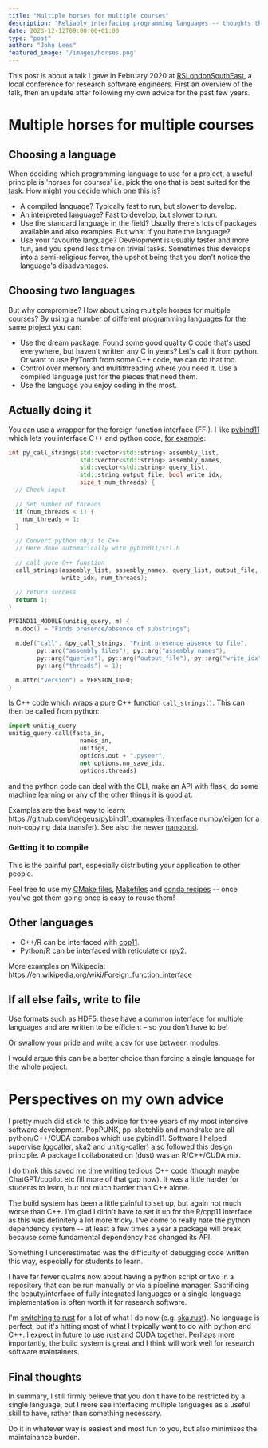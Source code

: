 ```yaml
---
title: "Multiple horses for multiple courses"
description: "Reliably interfacing programming languages -- thoughts three years on"
date: 2023-12-12T09:00:00+01:00
type: "post"
author: "John Lees"
featured_image: '/images/horses.png'
---
```

This post is about a talk I gave in February 2020 at [RSLondonSouthEast](https://rslondon.ac.uk/rslondonse-2020/),
a local conference for research software engineers. First an overview of the talk, then an update
after following my own advice for the past few years.

# Multiple horses for multiple courses

## Choosing a language

When deciding which programming language to use for a project, a useful principle
is 'horses for courses' i.e. pick the one that is best suited for the task. How
might you decide which one this is?

- A compiled language? Typically fast to run, but slower to develop.
- An interpreted language? Fast to develop, but slower to run.
- Use the standard language in the field? Usually there's lots of packages available
and also examples. But what if you hate the language?
- Use your favourite language? Development is usually faster and more fun, and you
spend less time on trivial tasks. Sometimes this develops into a semi-religious fervor,
the upshot being that you don't notice the language's disadvantages.

## Choosing two languages

But why compromise? How about using multiple horses for multiple courses? By using
a number of different programming languages for the same project you can:
- Use the dream package. Found some good quality C code that's used everywhere, but haven't written
any C in years? Let's call it from python. Or want to use PyTorch from some C++ code, we can do that too.
- Control over memory and multithreading where you need it. Use a compiled language
just for the pieces that need them.
- Use the language you enjoy coding in the most.

## Actually doing it

You can use a wrapper for the foreign function interface (FFI).
I like [pybind11](https://pybind11.readthedocs.io/en/stable/basics.html) which
lets you interface C++ and python code, [for example](https://github.com/bacpop/unitig-caller):

```cpp
int py_call_strings(std::vector<std::string> assembly_list,
                    std::vector<std::string> assembly_names,
                    std::vector<std::string> query_list,
                    std::string output_file, bool write_idx,
                    size_t num_threads) {
  // Check input

  // Set number of threads
  if (num_threads < 1) {
    num_threads = 1;
  }

  // Convert python objs to C++
  // Here done automatically with pybind11/stl.h

  // call pure C++ function
  call_strings(assembly_list, assembly_names, query_list, output_file,
               write_idx, num_threads);

  // return success
  return 1;
}

PYBIND11_MODULE(unitig_query, m) {
  m.doc() = "Finds presence/absence of substrings";

  m.def("call", &py_call_strings, "Print presence absence to file",
        py::arg("assembly_files"), py::arg("assembly_names"),
        py::arg("queries"), py::arg("output_file"), py::arg("write_idx") = 1,
        py::arg("threads") = 1);

  m.attr("version") = VERSION_INFO;
}
```
Is C++ code which wraps a pure C++ function `call_strings()`. This can then be called
from python:
```python
import unitig_query
unitig_query.call(fasta_in,
                    names_in,
                    unitigs,
                    options.out + ".pyseer",
                    not options.no_save_idx,
                    options.threads)
```
and the python code can deal with the CLI, make an API with flask, do some machine learning
or any of the other things it is good at.

Examples are the best way to learn:
https://github.com/tdegeus/pybind11_examples
(Interface numpy/eigen for a non-copying data transfer).
See also the newer [nanobind](https://github.com/wjakob/nanobind).

### Getting it to compile

This is the painful part, especially distributing your application to other people.

Feel free to use my [CMake files](https://github.com/bacpop/PopPUNK/blob/master/CMakeLists.txt),
[Makefiles](https://github.com/bacpop/pp-sketchlib/blob/master/src/Makefile) and [conda recipes](https://github.com/conda-forge/pp-sketchlib-feedstock/blob/main/recipe/meta.yaml) -- once you've got them going
once is easy to reuse them!

## Other languages

- C++/R can be interfaced with [cpp11](https://cran.r-project.org/web/packages/cpp11/vignettes/cpp11.html).
- Python/R can be interfaced with [reticulate](https://rstudio.github.io/reticulate/) or [rpy2](https://rpy2.github.io/).

More examples on Wikipedia: https://en.wikipedia.org/wiki/Foreign_function_interface

## If all else fails, write to file

Use formats such as HDF5: these have a common interface for multiple languages and are
written to be efficient – so you don’t have to be!

Or swallow your pride and write a csv for use between modules.

I would argue this can be a better choice than forcing a single language for the whole project.

# Perspectives on my own advice

I pretty much did stick to this advice for three years of my most intensive software
development. PopPUNK, pp-sketchlib and mandrake are all python/C++/CUDA combos which use pybind11.
Software I helped supervise (ggcaller, ska2 and unitig-caller) also followed this design
principle. A package I collaborated on (dust) was an R/C++/CUDA mix.

I do think this saved me time writing tedious C++ code (though maybe ChatGPT/copilot etc
fill more of that gap now). It was a little harder for
students to learn, but not much harder than C++ alone.

The build system has been a little painful to set up, but again not much worse than C++. I'm
glad I didn't have to set it up for the R/cpp11 interface as this was definitely
a lot more tricky. I've come to really hate the python dependency system -- at least
a few times a year a package will break because some fundamental dependency has changed its API.

Something I underestimated was the difficulty of debugging code written this way,
especially for students to learn.

I have far fewer qualms now about having a python script
or two in a repository that can be run manually or via a pipeline manager. Sacrificing the
beauty/interface of fully integrated languages or a single-language implementation
is often worth it for research software.

I'm [switching to rust](https://www.johnlees.me/posts/rust-two/) for a lot of what I do now (e.g. [ska.rust](https://github.com/bacpop/ska.rust)). No language is perfect, but it's hitting most of what I typically want to do
with python and C++. I expect in future to use rust and CUDA together. Perhaps more importantly, the build system is great and I think will work well for research software maintainers.

## Final thoughts

In summary, I still firmly believe that you don't have to be restricted by a single language, but
I more see interfacing multiple languages as a useful skill to have, rather than
something necessary.

Do it in whatever way is easiest and most fun to you, but
also minimises the maintainance burden.

